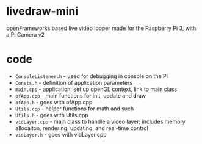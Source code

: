 # livedraw-mini
openFrameworks based live video looper made for the Raspberry Pi 3, with a Pi Camera v2

# code
- `ConsoleListener.h` - used for debugging in console on the Pi
- `Consts.h` - definition of application parameters
- `main.cpp` - application; set up openGL context, link to main class
- `ofApp.cpp` - main functions for init, update and draw
- `ofApp.h` - goes with ofApp.cpp
- `Utils.cpp` - helper functions for math and such
- `Utils.h` - goes with Utils.cpp
- `vidLayer.cpp` - main class to handle a video layer; includes memory allocaiton, rendering, updating, and real-time control
- `vidLayer.h` - goes with vidLayer.cpp
